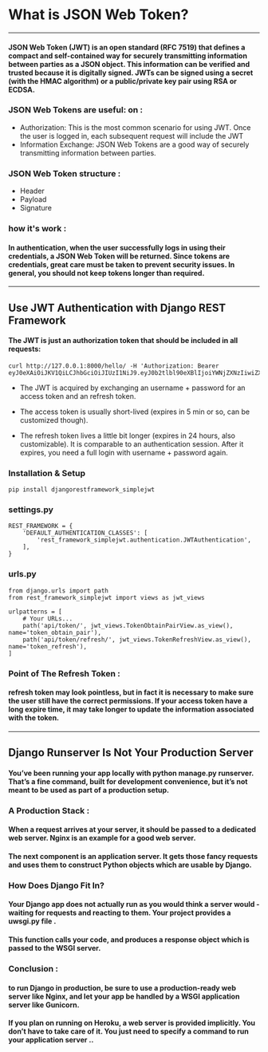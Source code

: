 #  What is JSON Web Token?
---
#### JSON Web Token (JWT) is an open standard (RFC 7519) that defines a compact and self-contained way for securely transmitting information between parties as a JSON object. This information can be verified and trusted because it is digitally signed. JWTs can be signed using a secret (with the HMAC algorithm) or a public/private key pair using RSA or ECDSA.



### JSON Web Tokens are useful: on :
- Authorization: This is the most common scenario for using JWT. Once the user is logged in, each subsequent request will include the JWT
- Information Exchange: JSON Web Tokens are a good way of securely transmitting information between parties. 


### JSON Web Token structure :
- Header
- Payload
- Signature

### how it's work :

#### In authentication, when the user successfully logs in using their credentials, a JSON Web Token will be returned. Since tokens are credentials, great care must be taken to prevent security issues. In general, you should not keep tokens longer than required.

---
## Use JWT Authentication with Django REST Framework

#### The JWT is just an authorization token that should be included in all requests:
```
curl http://127.0.0.1:8000/hello/ -H 'Authorization: Bearer eyJ0eXAiOiJKV1QiLCJhbGciOiJIUzI1NiJ9.eyJ0b2tlbl90eXBlIjoiYWNjZXNzIiwiZXhwIjoxNTQzODI4NDMxLCJqdGkiOiI3ZjU5OTdiNzE1MGQ0NjU3OWRjMmI0OTE2NzA5N2U3YiIsInVzZXJfaWQiOjF9.Ju70kdcaHKn1Qaz8H42zrOYk0Jx9kIckTn9Xx7vhikY'
```
- The JWT is acquired by exchanging an username + password for an access token and an refresh token.

- The access token is usually short-lived (expires in 5 min or so, can be customized though).

- The refresh token lives a little bit longer (expires in 24 hours, also customizable). It is comparable to an authentication session. After it expires, you need a full login with username + password again.

### Installation & Setup

```
pip install djangorestframework_simplejwt
```
### settings.py
```
REST_FRAMEWORK = {
    'DEFAULT_AUTHENTICATION_CLASSES': [
        'rest_framework_simplejwt.authentication.JWTAuthentication',
    ],
}
```
### urls.py
```
from django.urls import path
from rest_framework_simplejwt import views as jwt_views

urlpatterns = [
    # Your URLs...
    path('api/token/', jwt_views.TokenObtainPairView.as_view(), name='token_obtain_pair'),
    path('api/token/refresh/', jwt_views.TokenRefreshView.as_view(), name='token_refresh'),
]
```

### Point of The Refresh Token :

#### refresh token may look pointless, but in fact it is necessary to make sure the user still have the correct permissions. If your access token have a long expire time, it may take longer to update the information associated with the token. 

--- 
## Django Runserver Is Not Your Production Server
#### You’ve been running your app locally with python manage.py runserver. That’s a fine command, built for development convenience, but it’s not meant to be used as part of a production setup.

### A Production Stack :
#### When a request arrives at your server, it should be passed to a dedicated web server. Nginx is an example for a good web server.

#### The next component is an application server. It gets those fancy requests and uses them to construct Python objects which are usable by Django.

### How Does Django Fit In? 

#### Your Django app does not actually run as you would think a server would - waiting for requests and reacting to them. Your project provides a uwsgi.py file .

#### This function calls your code, and produces a response object which is passed to the WSGI server. 

### Conclusion : 
#### to run Django in production, be sure to use a production-ready web server like Nginx, and let your app be handled by a WSGI application server like Gunicorn.

#### If you plan on running on Heroku, a web server is provided implicitly. You don’t have to take care of it. You just need to specify a command to run your application server ..

